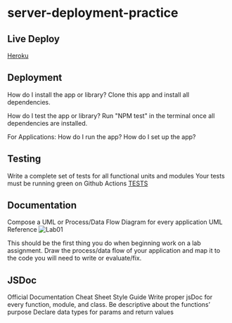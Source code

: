 # server-deployment-practice

## Live Deploy

[Heroku](https://jacko-server-practice.herokuapp.com/)

## Deployment

How do I install the app or library?
Clone this app and install all dependencies.

How do I test the app or library?
Run "NPM test" in the terminal once all dependencies are installed.

For Applications:
How do I run the app?
How do I set up the app?

## Testing

Write a complete set of tests for all functional units and modules
Your tests must be running green on Github Actions
[TESTS](./__tests__)

## Documentation

Compose a UML or Process/Data Flow Diagram for every application
UML Reference
![Lab01](./images/Lab01-UML.png)

This should be the first thing you do when beginning work on a lab assignment.
Draw the process/data flow of your application and map it to the code you will need to write or evaluate/fix.

## JSDoc

Official Documentation	Cheat Sheet	Style Guide
Write proper jsDoc for every function, module, and class.
Be descriptive about the functions’ purpose
Declare data types for params and return values
